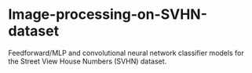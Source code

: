 # Image-processing-on-SVHN-dataset
Feedforward/MLP and convolutional neural network classifier models for the Street View House Numbers (SVHN) dataset.
